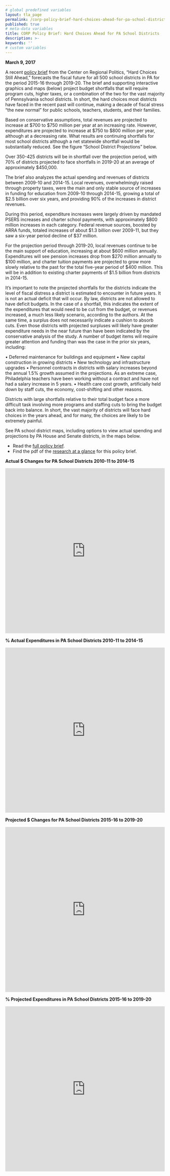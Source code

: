 ```yaml
---
# global predefined variables
layout: tla_page
permalink: /corp-policy-brief-hard-choices-ahead-for-pa-school-districts/
published: true
# meta-data variables
title: CORP Policy Brief: Hard Choices Ahead for PA School Districts
description: >-
keywords: ''
# custom variables
---
```


**March 9, 2017**<br>

A recent [policy brief](https://drive.google.com/file/d/1nW6UleIv0O6Tc2wkrkEuxnr0eyPAnFuZ/view?usp=sharing) from the Center on Regional Politics, “Hard Choices Still Ahead,” forecasts the fiscal future for all 500 school districts in PA for the period 2015-16 through 2019-20. The brief and supporting interactive graphics and maps (below) project budget shortfalls that will require program cuts, higher taxes, or a combination of the two for the vast majority of Pennsylvania school districts. In short, the hard choices most districts have faced in the recent past will continue, making a decade of fiscal stress “the new normal” for public schools, teachers, students, and their families.

Based on conservative assumptions, total revenues are projected to increase at $700 to $750 million per year at an increasing rate. However, expenditures are projected to increase at $750 to $800 million per year, although at a decreasing rate. What results are continuing shortfalls for most school districts although a net statewide shortfall would be substantially reduced. See the figure “School District Projections” below.

<script id="infogram_0_school_district_projections_revenues_expenditures_shortfallsurplus" title="School District Projections:  Revenues, Expenditures, Shortfall/Surplus" src="https://e.infogram.com/js/dist/embed.js?bYD" type="text/javascript"></script>

Over 350-425 districts will be in shortfall over the projection period, with 70% of districts projected to face shortfalls in 2019-20 at an average of approximately $450,000.

<script id="infogram_0_comparison_of_number_of_school_districts_with_shortfalls_2009_10_to_2014_16_v_2015_16_to_2019_20" title="Comparison of Number of School Districts with Shortfalls 2009-10 to 2014-16 v. 2015-16 to 2019-20" src="https://e.infogram.com/js/dist/embed.js?Tm4" type="text/javascript"></script>

<script id="infogram_0_number_of_school_districts_with_annual_surpluses_and_shortfalls" title="Number of School Districts with Annual Surpluses and Shortfalls" src="https://e.infogram.com/js/dist/embed.js?7QF" type="text/javascript"></script>

The brief also analyzes the actual spending and revenues of districts between 2009-10 and 2014-15. Local revenues, overwhelmingly raised through property taxes, were the main and only stable source of increases in funding for education from 2009-10 through 2014-15, growing a total of $2.5 billion over six years, and providing 90% of the increases in district revenues.

<script id="infogram_0_annual__changes____2009_10_through_2014_15__school_district_major_revenues" title="Annual $ Changes ̶ 2009-10 through 2014-15 School District Major Revenues" src="https://e.infogram.com/js/dist/embed.js?i4P" type="text/javascript"></script>

<script id="infogram_0_annual__changes____2009_10_through_2014_15_school_district_major_expenditures" title="Annual $ Changes ̶ 2009-10 through 2014-15 School District Major Expenditures" src="https://e.infogram.com/js/dist/embed.js?NAR" type="text/javascript"></script>

During this period, expenditure increases were largely driven by mandated PSERS increases and charter school payments, with approximately $800 million increases in each category. Federal revenue sources, boosted by ARRA funds, totaled increases of about $1.3 billion over 2009-11, but they saw a six-year period decline of $37 million.

For the projection period through 2019-20, local revenues continue to be the main support of education, increasing at about $600 million annually. Expenditures will see pension increases drop from $270 million annually to $100 million, and charter tuition payments are projected to grow more slowly relative to the past for the total five-year period of $400 million. This will be in addition to existing charter payments of $1.5 billion from districts in 2014-15.

<script id="infogram_0_projected_annual__changes_2015_16_through_2019_20_school_district_major_revenues" title="Projected Annual $ Changes: 2015-16 through 2019-20 School District Major Revenues" src="https://e.infogram.com/js/dist/embed.js?4r2" type="text/javascript"></script>

<script id="infogram_0_projected_annual__changes_2015_16_through_2019_20_school_district_major_expenditures" title="Projected Annual $ Changes 2015-16 through 2019-20 School District Major Expenditures" src="https://e.infogram.com/js/dist/embed.js?yKA" type="text/javascript"></script>

It’s important to note the projected shortfalls for the districts indicate the level of fiscal distress a district is estimated to encounter in future years. It is not an actual deficit that will occur. By law, districts are not allowed to have deficit budgets. In the case of a shortfall, this indicates the extent of the expenditures that would need to be cut from the budget, or revenues increased, a much less likely scenario, according to the authors. At the same time, a surplus does not necessarily indicate a cushion to absorb cuts. Even those districts with projected surpluses will likely have greater expenditure needs in the near future than have been indicated by the conservative analysis of the study. A number of budget items will require greater attention and funding than was the case in the prior six years, including:

• Deferred maintenance for buildings and equipment
• New capital construction in growing districts
• New technology and infrastructure upgrades
• Personnel contracts in districts with salary increases beyond the annual 1.5% growth assumed in the projections. As an extreme case, Philadelphia teachers have been working without a contract and have not had a salary increase in 5 years.
• Health care cost growth, artificially held down by staff cuts, the economy, cost-shifting and other reasons.

Districts with large shortfalls relative to their total budget face a more difficult task involving more programs and staffing cuts to bring the budget back into balance. In short, the vast majority of districts will face hard choices in the years ahead, and for many, the choices are likely to be extremely painful.

See PA school district maps, including options to view actual spending and projections by PA House and Senate districts, in the maps below.

- Read the [full policy brief](https://drive.google.com/file/d/1nW6UleIv0O6Tc2wkrkEuxnr0eyPAnFuZ/view?usp=sharing).
- Find the pdf of the [research at a glance](https://drive.google.com/file/d/1INIcNrT-8KFoLlQwseG7PfkhhXZqZMHL/view?usp=sharing) for this policy brief.

**Actual $ Changes for PA School Districts 2010-11 to 2014-15**<br>

<div class="container video-container">
  <iframe src="https://mjather.carto.com/builder/377f9c28-f880-11e6-bd1f-0e3ebc282e83/embed" width="100%" height="520" frameborder="0" allowfullscreen="allowfullscreen"></iframe>
</div>

**% Actual Expenditures in PA School Districts 2010-11 to 2014-15**<br>

<div class="container video-container">
  <iframe src="https://mjather.carto.com/builder/c2c8b9f2-f9e0-11e6-baf1-0e05a8b3e3d7/embed" width="100%" height="520" frameborder="0" allowfullscreen="allowfullscreen"></iframe>
</div>

**Projected $ Changes for PA School Districts 2015-16 to 2019-20**<br>

<div class="container video-container">
  <iframe src="https://mjather.carto.com/builder/daef512a-f79d-11e6-8120-0ee66e2c9693/embed" width="100%" height="520" frameborder="0" allowfullscreen="allowfullscreen"></iframe>
</div>

**% Projected Expenditures in PA School Districts 2015-16 to 2019-20**

<div class="container video-container">
  <iframe src="https://mjather.carto.com/builder/317582ca-f94d-11e6-81d0-0ee66e2c9693/embed" width="100%" height="520" frameborder="0" allowfullscreen="allowfullscreen"></iframe>
</div>  

